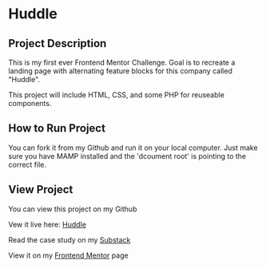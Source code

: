 # Huddle

## Project Description
This is my first ever Frontend Mentor Challenge. Goal is to recreate a landing page with alternating feature blocks for this company called "Huddle".

This project will include HTML, CSS, and some PHP for reuseable components.

## How to Run Project
You can fork it from my Github and run it on your local computer. Just make sure you have MAMP installed and the 'dcoument root' is pointing to the correct file.

## View Project
You can view this project on my Github

Vew it live here: [Huddle]([website-link])

Read the case study on my [Substack]([website-link])

View it on my [Frontend Mentor]([website-link]) page
